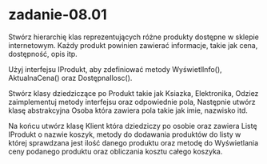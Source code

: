 # zadanie-08.01
Stwórz hierarchię klas reprezentujących różne produkty dostępne w sklepie internetowym. Każdy produkt powinien zawierać informacje, takie jak cena, dostępność, opis itp. 

Użyj interfejsu IProdukt, aby zdefiniować metody WyświetlInfo(), AktualnaCena() oraz DostępnaIlosc().

Stwórz klasy dziedziczące po Produkt takie jak Ksiazka, Elektronika, Odziez zaimplementuj metody interfejsu oraz odpowiednie pola, Następnie utwórz klasę abstrakcyjna Osoba która zawiera pola takie jak imie, nazwisko itd.

Na końcu utwórz klasę Klient która dziedziczy po osobie oraz zawiera Listę IProdukt o nazwie koszyk, metody do dodawania produktów do listy w której sprawdzana jest ilość danego produktu oraz metodę do Wyświetlania ceny podanego produktu oraz obliczania kosztu całego koszyka. 
